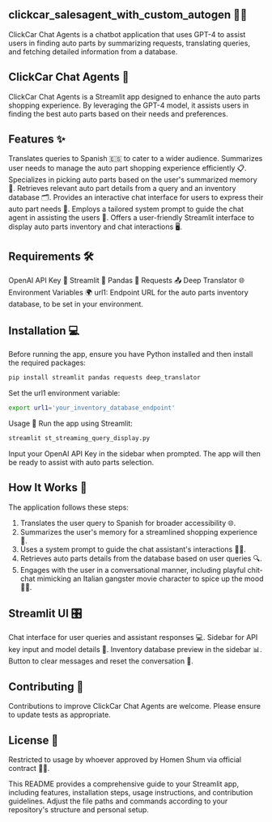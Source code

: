 ## clickcar_salesagent_with_custom_autogen 🚗💬
ClickCar Chat Agents is a chatbot application that uses GPT-4 to assist users in finding auto parts by summarizing requests, translating queries, and fetching detailed information from a database.

## ClickCar Chat Agents 🤖
ClickCar Chat Agents is a Streamlit app designed to enhance the auto parts shopping experience. By leveraging the GPT-4 model, it assists users in finding the best auto parts based on their needs and preferences.

## Features ✨
Translates queries to Spanish 🇪🇸 to cater to a wider audience.
Summarizes user needs to manage the auto part shopping experience efficiently 📋.
Specializes in picking auto parts based on the user's summarized memory 💾.
Retrieves relevant auto part details from a query and an inventory database 🗂️.
Provides an interactive chat interface for users to express their auto part needs 💬.
Employs a tailored system prompt to guide the chat agent in assisting the users 📘.
Offers a user-friendly Streamlit interface to display auto parts inventory and chat interactions 🖥️.

## Requirements 🛠️
OpenAI API Key 🔑
Streamlit 🌟
Pandas 🐼
Requests 📤
Deep Translator 🌐
Environment Variables 🌍
url1: Endpoint URL for the auto parts inventory database, to be set in your environment.

## Installation 💻
Before running the app, ensure you have Python installed and then install the required packages:

~~~bash
pip install streamlit pandas requests deep_translator
~~~
Set the url1 environment variable:
~~~bash
export url1='your_inventory_database_endpoint'
~~~
Usage 📝
Run the app using Streamlit:

~~~bash
streamlit st_streaming_query_display.py
~~~
Input your OpenAI API Key in the sidebar when prompted. The app will then be ready to assist with auto parts selection.

## How It Works 🧩
The application follows these steps:

1. Translates the user query to Spanish for broader accessibility 🌐.
2. Summarizes the user's memory for a streamlined shopping experience 🧠.
3. Uses a system prompt to guide the chat assistant's interactions 💁‍♂️.
4. Retrieves auto parts details from the database based on user queries 🔍.
5. Engages with the user in a conversational manner, including playful chit-chat mimicking an Italian gangster movie character to spice up the mood 🎥🍝.

## Streamlit UI 🎛️
Chat interface for user queries and assistant responses 💻.
Sidebar for API key input and model details 🔑.
Inventory database preview in the sidebar 📊.
Button to clear messages and reset the conversation 🔄.

## Contributing 🤝
Contributions to improve ClickCar Chat Agents are welcome. Please ensure to update tests as appropriate.

## License 📜
Restricted to usage by whoever approved by Homen Shum via official contract 🚫📄.

This README provides a comprehensive guide to your Streamlit app, including features, installation steps, usage instructions, and contribution guidelines. Adjust the file paths and commands according to your repository's structure and personal setup.
